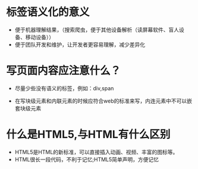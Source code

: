 # 标签语义化的意义
- 便于机器理解结果，（搜索爬虫，便于其他设备解析（读屏幕软件、盲人设备、移动设备））
- 便于团队开发和维护，让开发者更容易理解，减少差异化

# 写页面内容应注意什么？
- 尽量少些没有语义的标签，例如：div,span

- 在写块级元素和内联元素的时候应符合web的标准来写，内连元素中不可以嵌套块级元素

# 什么是HTML5,与HTML有什么区别
- HTML5是HTML的新标准，可以直接插入动画、视频、丰富的图标等。
- HTML很长一段代码，不利于记忆;HTML5简单声明，方便记忆<!DOCTYPE html>